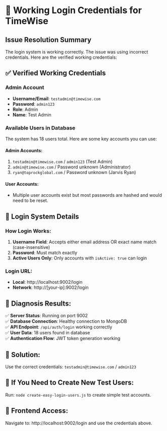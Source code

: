 # 🔐 Working Login Credentials for TimeWise

## Issue Resolution Summary
The login system is working correctly. The issue was using incorrect credentials. Here are the verified working credentials:

## ✅ Verified Working Credentials

### Admin Account
- **Username/Email**: `testadmin@timewise.com`
- **Password**: `admin123`
- **Role**: Admin
- **Name**: Test Admin

### Available Users in Database
The system has 18 users total. Here are some key accounts you can use:

#### Admin Accounts:
1. `testadmin@timewise.com` / `admin123` (Test Admin)
2. `admin@timewise.com` / Password unknown (Administrator)
3. `ryan@toprockglobal.com` / Password unknown (Jarvis Ryan)

#### User Accounts:
- Multiple user accounts exist but most passwords are hashed and would need to be reset.

## 🔧 Login System Details

### How Login Works:
1. **Username Field**: Accepts either email address OR exact name match (case-insensitive)
2. **Password**: Must match exactly
3. **Active Users Only**: Only accounts with `isActive: true` can login

### Login URL:
- **Local**: http://localhost:9002/login
- **Network**: http://[your-ip]:9002/login

## 🔬 Diagnosis Results:

✅ **Server Status**: Running on port 9002  
✅ **Database Connection**: Healthy connection to MongoDB  
✅ **API Endpoint**: `/api/auth/login` working correctly  
✅ **User Data**: 18 users found in database  
✅ **Authentication Flow**: JWT token generation working  

## 🎯 Solution:
Use the correct credentials: `testadmin@timewise.com` / `admin123`

## 🔄 If You Need to Create New Test Users:
Run: `node create-easy-login-users.js` to create simple test accounts.

## 📱 Frontend Access:
Navigate to: http://localhost:9002/login and use the credentials above.